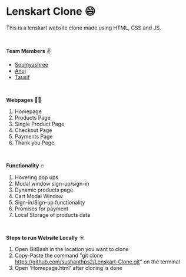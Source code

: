 # Lenskart Clone :smile:

This is a lenskart website clone made using HTML, CSS and JS.

<br>

**Team Members** :v:
- [Soumyashree](https://github.com/SoumyashreeBehera)
- [Anuj](https://github.com/anujsharma1996)
- [Tausif](https://github.com/MdTausifM)

<br>


**Webpages** 💂‍♂️
1) Homepage
2) Products Page
3) Single Product Page
4) Checkout Page
5) Payments Page
6) Thank you Page

<br>

**Functionality** 🔥
1) Hovering pop ups
2) Modal window sign-up/sign-in
3) Dynamic products page
4) Cart Modal Window
5) Sign-in/Sign-up functionality
6) Promises for payment
7) Local Storage of products data

<br>

**Steps to run Website Locally** ☀️
1) Open GitBash in the location you want to clone
2) Copy-Paste the command "git clone https://github.com/sushanthps2/Lenskart-Clone.git" on the terminal
3) Open 'Homepage.html' after cloning is done





